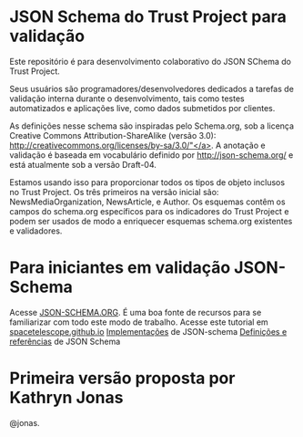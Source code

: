 # JSON Schema do Trust Project para validação
Este repositório é para desenvolvimento colaborativo do JSON SChema do Trust Project. 

Seus usuários são programadores/desenvolvedores dedicados a tarefas de validação interna durante o desenvolvimento, tais como testes automatizados e aplicações live, como dados submetidos por clientes. 

As definições nesse schema são inspiradas pelo Schema.org, sob a licença Creative Commons Attribution-ShareAlike (versão 3.0): <a href="http://creativecommons.org/licenses/by-sa/3.0/">http://creativecommons.org/licenses/by-sa/3.0/"</a>. A anotação e validação é baseada em vocabulário definido por <a href="http://json-schema.org/">http://json-schema.org/</a> e está atualmente sob a versão Draft-04.

Estamos usando isso para proporcionar todos os tipos de objeto inclusos no Trust Project. Os três primeiros na versão inicial são: NewsMediaOrganization, NewsArticle, e Author. Os esquemas contêm os campos do schema.org específicos para os indicadores do Trust Project e podem ser usados de modo a enriquecer esquemas schema.org existentes e validadores.

# Para iniciantes em validação JSON-Schema

Acesse <a href="http://json-schema.org/">JSON-SCHEMA.ORG</a>. É uma boa fonte de recursos para se familiarizar com todo este modo de trabalho.
Acesse este tutorial em <a href="https://spacetelescope.github.io/understanding-json-schema/">spacetelescope.github.io</a>
<a href="http://json-schema.org/implementations.html">Implementações</a> de JSON-schema 
<a href="https://cswr.github.io/JsonSchema/spec/definitions_references/">Definições e referências</a> de JSON Schema

# Primeira versão proposta por  Kathryn Jonas

@jonas.
